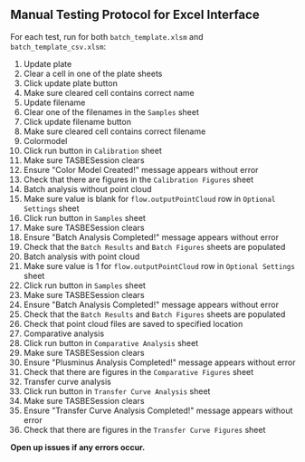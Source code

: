 ## Manual Testing Protocol for Excel Interface
For each test, run for both `batch_template.xlsm` and `batch_template_csv.xlsm`:
1. Update plate
  1. Clear a cell in one of the plate sheets
  2. Click update plate button
  3. Make sure cleared cell contains correct name
2. Update filename
  1. Clear one of the filenames in the `Samples` sheet
  2. Click update filename button
  3. Make sure cleared cell contains correct filename
3. Colormodel
  1. Click run button in `Calibration` sheet
  2. Make sure TASBESession clears
  3. Ensure "Color Model Created!" message appears without error
  4. Check that there are figures in the `Calibration Figures` sheet
4. Batch analysis without point cloud
  1. Make sure value is blank for `flow.outputPointCloud` row in `Optional Settings` sheet
  2. Click run button in `Samples` sheet
  3. Make sure TASBESession clears
  4. Ensure "Batch Analysis Completed!" message appears without error
  5. Check that the `Batch Results` and `Batch Figures` sheets are populated
5. Batch analysis with point cloud
  1. Make sure value is 1 for `flow.outputPointCloud` row in `Optional Settings` sheet
  2. Click run button in `Samples` sheet
  3. Make sure TASBESession clears
  4. Ensure "Batch Analysis Completed!" message appears without error
  5. Check that the `Batch Results` and `Batch Figures` sheets are populated
  6. Check that point cloud files are saved to specified location
6. Comparative analysis
  1. Click run button in `Comparative Analysis` sheet
  2. Make sure TASBESession clears
  3. Ensure "Plusminus Analysis Completed!" message appears without error
  4. Check that there are figures in the `Comparative Figures` sheet
7. Transfer curve analysis
  1. Click run button in `Transfer Curve Analysis` sheet
  2. Make sure TASBESession clears
  3. Ensure "Transfer Curve Analysis Completed!" message appears without error
  4. Check that there are figures in the `Transfer Curve Figures` sheet

**Open up issues if any errors occur.**
